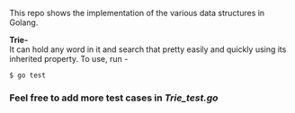 This repo shows the implementation of the various data structures in Golang.

**Trie-**  
It can hold any word in it and search that pretty easily and quickly using its inherited property.
To use, run -

    $ go test

### Feel free to add more test cases in *Trie_test.go*
